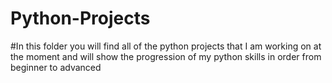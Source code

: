 # Python-Projects
#In this folder you will find all of the python projects that I am working on at the moment and will show the progression of my python skills in order from beginner to advanced
